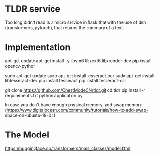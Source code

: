 # TLDR service
Too long didn't read is a micro service in flask that with the use of dnn (transformers, pytorch), that returns the summary of a text. 

# Implementation

apt-get update
apt-get install -y libsm6 libxext6 libxrender-dev
pip install opencv-python

sudo apt-get update
sudo apt-get install tesseract-ocr
sudo apt-get install libtesseract-dev
pip install tesseract
pip install tesseract-ocr

git clone https://github.com/CheatModeON/tldr.git
cd tldr
pip install -r requirements.txt
python application.py

In case you don't have enough physical memory, add swap memory (https://www.digitalocean.com/community/tutorials/how-to-add-swap-space-on-ubuntu-18-04)

# The Model

https://huggingface.co/transformers/main_classes/model.html
